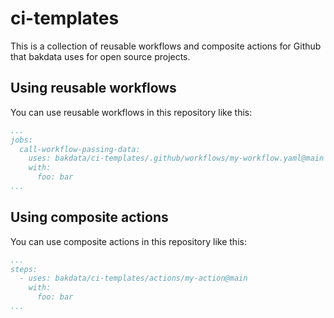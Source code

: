 # ci-templates

This is a collection of reusable workflows and composite actions for Github that bakdata uses for open source projects.

## Using reusable workflows

You can use reusable workflows in this repository like this:

```yaml
...
jobs:
  call-workflow-passing-data:
    uses: bakdata/ci-templates/.github/workflows/my-workflow.yaml@main
    with:
      foo: bar
...
```

## Using composite actions

You can use composite actions in this repository like this:

```yaml
...
steps:
  - uses: bakdata/ci-templates/actions/my-action@main
    with:
      foo: bar
...
```
